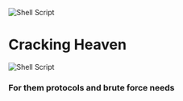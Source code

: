 ![Shell Script](https://img.shields.io/badge/shell_script-%23121011.svg?style=for-the-badge&logo=gnu-bash&logoColor=white)
# Cracking Heaven
![Shell Script](https://img.shields.io/badge/shell_script-%23121011.svg?style=for-the-badge&logo=gnu-bash&logoColor=white)
### For them protocols and brute force needs

